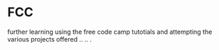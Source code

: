 # FCC
further learning using the free code camp tutotials and attempting the various projects offered
..
..
.
